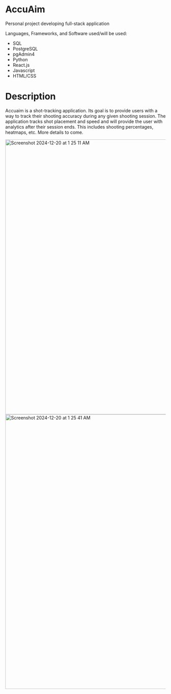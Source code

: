 # AccuAim
Personal project developing full-stack application

Languages, Frameworks, and Software used/will be used:
- SQL
- PostgreSQL
- pgAdmin4
- Python
- React.js
- Javascript
- HTML/CSS

# Description
Accuaim is a shot-tracking application. Its goal is to provide users with a way to track their shooting accuracy during any given shooting session. The application tracks shot placement and speed and will provide the user with analytics after their session ends. This includes shooting percentages, heatmaps, etc. More details to come.

<img width="862" alt="Screenshot 2024-12-20 at 1 25 11 AM" src="https://github.com/user-attachments/assets/710bf723-b8fb-41af-8ee5-4bdef013965e" />
<img width="861" alt="Screenshot 2024-12-20 at 1 25 41 AM" src="https://github.com/user-attachments/assets/90816a7f-f066-422d-8cf3-71653ca97aa5" />
